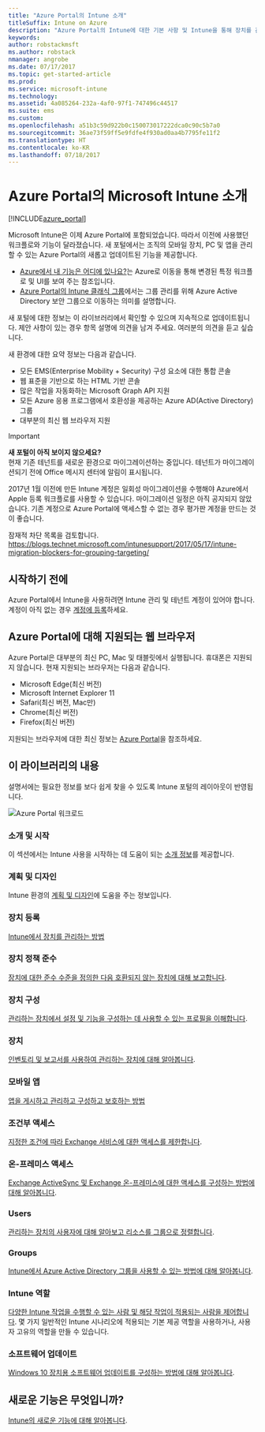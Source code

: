 ```yaml
---
title: "Azure Portal의 Intune 소개"
titleSuffix: Intune on Azure
description: "Azure Portal의 Intune에 대한 기본 사항 및 Intune을 통해 장치를 관리하는 방법을 알아봅니다.\""
keywords: 
author: robstackmsft
ms.author: robstack
nmanager: angrobe
ms.date: 07/17/2017
ms.topic: get-started-article
ms.prod: 
ms.service: microsoft-intune
ms.technology: 
ms.assetid: 4a085264-232a-4af0-97f1-747496c44517
ms.suite: ems
ms.custom: 
ms.openlocfilehash: a51b3c59d922b0c150073017222dca0c90c5b7a0
ms.sourcegitcommit: 36ae73f59ff5e9fdfe4f930ad0aa4b7795fe11f2
ms.translationtype: HT
ms.contentlocale: ko-KR
ms.lasthandoff: 07/18/2017
---
```

# <a name="introduction-to-microsoft-intune-in-the-azure-portal"></a>Azure Portal의 Microsoft Intune 소개


[!INCLUDE[azure_portal](./includes/azure_portal.md)]

Microsoft Intune은 이제 Azure Portal에 포함되었습니다. 따라서 이전에 사용했던 워크플로와 기능이 달라졌습니다.
새 포털에서는 조직의 모바일 장치, PC 및 앱을 관리할 수 있는 Azure Portal의 새롭고 업데이트된 기능을 제공합니다.

* [Azure에서 내 기능은 어디에 있나요?](ui-changes.md)는 Azure로 이동을 통해 변경된 특정 워크플로 및 UI를 보여 주는 참조입니다.
* [Azure Portal의 Intune 클래식 그룹](groups-get-started.md)에서는 그룹 관리를 위해 Azure Active Directory 보안 그룹으로 이동하는 의미를 설명합니다.




새 포털에 대한 정보는 이 라이브러리에서 확인할 수 있으며 지속적으로 업데이트됩니다. 제안 사항이 있는 경우 항목 설명에 의견을 남겨 주세요. 여러분의 의견을 듣고 싶습니다.

새 환경에 대한 요약 정보는 다음과 같습니다.

- 모든 EMS(Enterprise Mobility + Security) 구성 요소에 대한 통합 콘솔
- 웹 표준을 기반으로 하는 HTML 기반 콘솔
- 많은 작업을 자동화하는 Microsoft Graph API 지원
- 모든 Azure 응용 프로그램에서 호환성을 제공하는 Azure AD(Active Directory) 그룹
- 대부분의 최신 웹 브라우저 지원

> [!IMPORTANT]
> **새 포털이 아직 보이지 않으세요?**<br>
> 현재 기존 테넌트를 새로운 환경으로 마이그레이션하는 중입니다. 테넌트가 마이그레이션되기 전에 Office 메시지 센터에 알림이 표시됩니다.
>
> 2017년 1월 이전에 만든 Intune 계정은 일회성 마이그레이션을 수행해야 Azure에서 Apple 등록 워크플로를 사용할 수 있습니다. 마이그레이션 일정은 아직 공지되지 않았습니다. 기존 계정으로 Azure Portal에 액세스할 수 없는 경우 평가판 계정을 만드는 것이 좋습니다.
>
> 잠재적 차단 목록을 검토합니다. https://blogs.technet.microsoft.com/intunesupport/2017/05/17/intune-migration-blockers-for-grouping-targeting/


## <a name="before-you-start"></a>시작하기 전에

Azure Portal에서 Intune을 사용하려면 Intune 관리 및 테넌트 계정이 있어야 합니다. 계정이 아직 없는 경우 [계정에 등록](https://portal.office.com/Signup/Signup.aspx?OfferId=40BE278A-DFD1-470a-9EF7-9F2596EA7FF9&dl=INTUNE_A&ali=1#0%20)하세요.

## <a name="supported-web-browsers-for-the-azure-portal"></a>Azure Portal에 대해 지원되는 웹 브라우저

Azure Portal은 대부분의 최신 PC, Mac 및 태블릿에서 실행됩니다. 휴대폰은 지원되지 않습니다.
현재 지원되는 브라우저는 다음과 같습니다.

- Microsoft Edge(최신 버전)
- Microsoft Internet Explorer 11
- Safari(최신 버전, Mac만)
- Chrome(최신 버전)
- Firefox(최신 버전)

지원되는 브라우저에 대한 최신 정보는 [Azure Portal](https://docs.microsoft.com/azure/azure-preview-portal-supported-browsers-devices)을 참조하세요.

## <a name="whats-in-this-library"></a>이 라이브러리의 내용

설명서에는 필요한 정보를 보다 쉽게 찾을 수 있도록 Intune 포털의 레이아웃이 반영됩니다.

![Azure Portal 워크로드](./media/azure-portal-workloads.png)

### <a name="introduction-and-get-started"></a>소개 및 시작
이 섹션에서는 Intune 사용을 시작하는 데 도움이 되는 [소개 정보](introduction-intune.md)를 제공합니다.
### <a name="plan-and-design"></a>계획 및 디자인
Intune 환경의 [계획 및 디자인](/intune-classic/plan-design/introduction)에 도움을 주는 정보입니다.
### <a name="device-enrollment"></a>장치 등록
[Intune에서 장치를 관리하는 방법](device-enrollment.md)
### <a name="device-compliance"></a>장치 정책 준수
[장치에 대한 준수 수준을 정의한 다음 호환되지 않는 장치에 대해 보고합니다](device-compliance.md).
### <a name="device-configuration"></a>장치 구성
[관리하는 장치에서 설정 및 기능을 구성하는 데 사용할 수 있는 프로필을 이해합니다](device-profiles.md).
### <a name="devices"></a>장치
[인벤토리 및 보고서를 사용하여 관리하는 장치에 대해 알아봅니다](device-management.md).
### <a name="mobile-apps"></a>모바일 앱
[앱을 게시하고 관리하고 구성하고 보호하는 방법](app-management.md)
### <a name="conditional-access"></a>조건부 액세스
[지정한 조건에 따라 Exchange 서비스에 대한 액세스를 제한합니다](conditional-access.md).
### <a name="on-premises-access"></a>온-프레미스 액세스
[Exchange ActiveSync 및 Exchange 온-프레미스에 대한 액세스를 구성하는 방법에 대해 알아봅니다](/intune-classic/deploy-use/mobile-device-management-with-exchange-activesync-and-microsoft-intune).
### <a name="users"></a>Users
[관리하는 장치의 사용자에 대해 알아보고 리소스를 그룹으로 정렬합니다](users-add.md).
### <a name="groups"></a>Groups
[Intune에서 Azure Active Directory 그룹을 사용할 수 있는 방법에 대해 알아봅니다](groups-get-started.md).
### <a name="intune-roles"></a>Intune 역할
[다양한 Intune 작업을 수행할 수 있는 사람 및 해당 작업이 적용되는 사람을 제어합니다](role-based-access-control.md). 몇 가지 일반적인 Intune 시나리오에 적용되는 기본 제공 역할을 사용하거나, 사용자 고유의 역할을 만들 수 있습니다.
### <a name="software-updates"></a>소프트웨어 업데이트
[Windows 10 장치용 소프트웨어 업데이트를 구성하는 방법에 대해 알아봅니다](windows-update-for-business-configure.md).



## <a name="whats-new"></a>새로운 기능은 무엇입니까?

[Intune의 새로운 기능에 대해 알아봅니다](whats-new.md).
